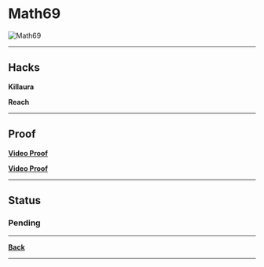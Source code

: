 # Math69
![Math69](http://cravatar.eu/helmhead/Math69/64.png "Math69")

***

## Hacks
**Killaura**

**Reach**

***

## Proof
**[Video Proof](https://www.youtube.com/watch?v=pcdhmybrL70 "YouTube")**

**[Video Proof](http://youtu.be/7_kQ-XhUkpI "YouTube")**

***

## Status
### **Pending**

***

**[Back](https://github.com/ViperRage/CakeRage/blob/master/Player%20Reports.md)**

***
